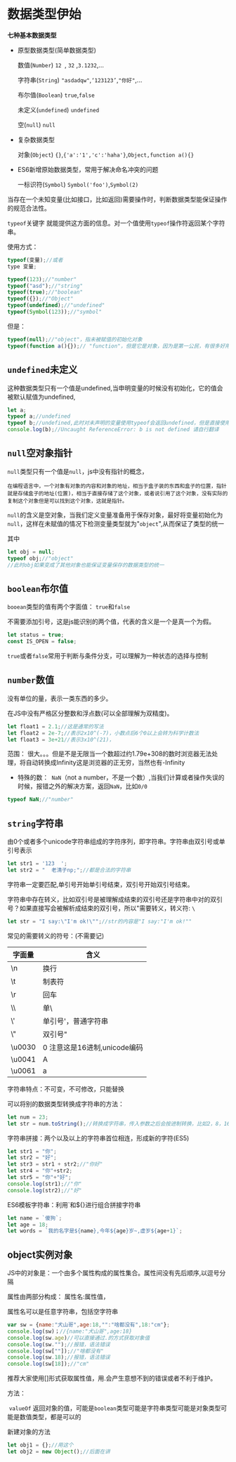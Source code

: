 # 数据类型伊始

**七种基本数据类型**

* 原型数据类型(简单数据类型)

	数值(`Number`)		`12 `, `32` ,`3.1232`,...

	字符串(`String`)		`"asdadqw"`,`‘123123’`,`"你好"`,...

	布尔值(`Boolean`)		`true`,`false`

	未定义(`undefined`)	`undefined`

	空(`null`)				`null`

* 复杂数据类型

	对象(`Object`)			`{}`,`{'a':'1','c':'haha'}`,`Object,function a(){}`

* ES6新增原始数据类型，常用于解决命名冲突的问题

	一标识符(`Symbol`)	`Symbol('foo')`,`Symbol(2)`



当存在一个未知变量(比如接口，比如返回)需要操作时，判断数据类型能保证操作的规范合法性。

`typeof`关键字 就能提供这方面的信息。对一个值使用`typeof`操作符返回某个字符串。

使用方式：

```js
typeof(变量);//或者
type 变量;

typeof(123);//"number"
typeof("asd");//"string"
typeof(true);//"boolean"
typeof({});//"Object"
typeof(undefined);//"undefined"
typeof(Symbol(123));//"symbol"
```

但是：

```js
typeof(null);//"object"，指未被赋值的初始化对象
typeof(function a(){});// "function"，但是它是对象，因为是第一公民，有很多好用的操作：偏函数，柯里化，递归。。。
```

## `undefined`未定义

这种数据类型只有一个值是undefined,当申明变量的时候没有初始化，它的值会被默认赋值为undefined,

```js
let a;
typeof a;//undefined
typeof b;//undefined,此时对未声明的变量使用typeof会返回undefined，但是直接使用会报错
console.log(b);//Uncaught ReferenceError: b is not defined 请自行翻译
```

## `null`空对象指针

`null`类型只有一个值是`null`，js中没有指针的概念，

	在编程语言中，一个对象有对象的内容和对象的地址，相当于盒子装的东西和盒子的位置，指针就是存储盒子的地址(位置)，相当于直接存储了这个对象，或者说引用了这个对象，没有实际的复制这个对象但是可以找到这个对象，这就是指针。

`null`的含义是空对象，当我们定义变量准备用于保存对象，最好将变量初始化为`null`，这样在未赋值的情况下检测变量类型就为"`object`",从而保证了类型的统一

其中

```js
let obj = null;
typeof obj;//"object"
//此时obj如果变成了其他对象也能保证变量保存的数据类型的统一
```

## `boolean`布尔值

`booean`类型的值有两个字面值： `true`和`false`

不需要添加引号，这是js能识别的两个值，代表的含义是一个是真一个为假。

```js
let status = true;
const IS_OPEN = false;
```

`true`或者`false`常用于判断与条件分支，可以理解为一种状态的选择与控制

## `number`数值

没有单位的量，表示一类东西的多少。

在JS中没有严格区分整数和浮点数(可以全部理解为双精度)。

```js
let float1 = 2.1;//这是通常的写法
let	float2 = 2e-7;//表示2x10^(-7)，小数点后6个0以上会转为科学计数法
let float3 = 3e+21//表示3x10^(21)，
```

范围： 很大。。。但是不是无限当一个数超过约1.79e+308的数时浏览器无法处理，将自动转换成Infinity这是浏览器的正无穷，当然也有-Infinity

* 特殊的数：` NaN`（not a number，不是一个数）,当我们计算或者操作失误的时候，报错之外的解决方案，返回`NaN`，比如`0/0`

```js
typeof NaN;//"number"
```

## `string`字符串

由0个或者多个unicode字符串组成的字符序列，即字符串。字符串由双引号或单引号表示

```js
let str1 = '123  ';
let str2 = "  老清子np;";//都是合法的字符串
```

字符串一定要匹配,单引号开始单引号结束，双引号开始双引号结束。

字符串中存在转义，比如双引号是被理解成结束的双引号还是字符串中对的双引号？如果直接写会被解析成结束的双引号，所以"需要转义，转义符: `\`

```js
let str = "I say:\"I'm ok!\"";//str的内容是"I say:"I'm ok!""
```

常见的需要转义的符号：(不需要记)

| 字面量 | 含义                         |
| ------ | ---------------------------- |
| \n     | 换行                         |
| \t     | 制表符                       |
| \\r    | 回车                         |
| \\\    | 单\                          |
| \\'    | 单引号'，普通字符串          |
| \\"    | 双引号"                      |
| \u0030 | 0 注意这是16进制,unicode编码 |
| \u0041 | A                            |
| \u0061 | a                            |

字符串特点：不可变，不可修改，只能替换

可以将别的数据类型转换成字符串的方法：

```js
let num = 23;
let str = num.toString();//转换成字符串，传入参数之后会按进制转换，比如2，8，16
```

字符串拼接：两个以及以上的字符串首位相连，形成新的字符(ES5)

```js
let str1 = "你";
let str2 = "好";
let str3 = str1 + str2;//"你好"
let str4 = "你"+str2;
let str5 = "你"+"好";
console.log(str1);//"你"
console.log(str2);//"好"
```

ES6模板字符串：利用`和${}进行组合拼接字符串

```js
let name = `傻狗`;
let age = 18;
let words = `我的名字是${name},今年${age}岁~,虚岁${age+1}`;
```

## object实例对象

JS中的对象是：一个由多个属性构成的属性集合。属性间没有先后顺序,以逗号分隔

属性由两部分构成： 属性名:属性值，

属性名可以是任意字符串，包括空字符串

```js
var sw = {name:"犬山哥",age:18,"":"啥都没有",18:"cm"};
console.log(sw)；//{name:"犬山哥",age:18}
console.log(sw.age)//可以直接通过.的方式获取对象值
console.log(sw."");//报错，语法错误
console.log(sw[""]);//"啥都没有"
console.log(sw.18);//报错，语法错误
console.log(sw[18]);//"cm"
```

推荐大家使用[]形式获取属性值，用.会产生意想不到的错误或者不利于维护。

方法：

​	`valueOf` 返回对象的值，可能是`boolean`类型可能是字符串类型可能是对象类型可能是数值类型，都是可以的

新建对象的方法

```js
let obj1 = {};//用这个
let obj2 = new Object();//后面在讲
```

